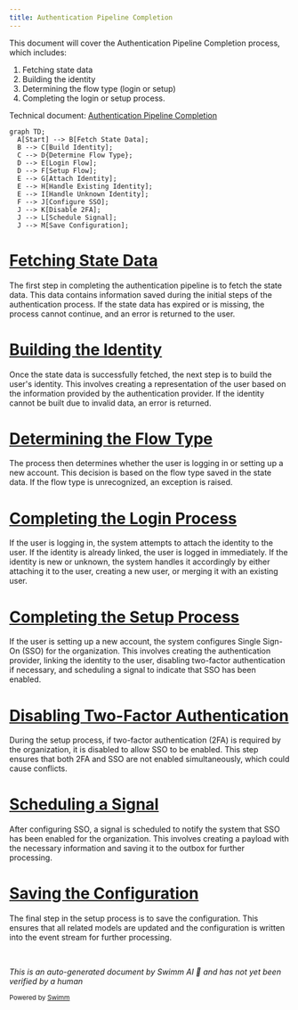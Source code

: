 ```yaml
---
title: Authentication Pipeline Completion
---
```

This document will cover the Authentication Pipeline Completion process, which includes:

1. Fetching state data
2. Building the identity
3. Determining the flow type (login or setup)
4. Completing the login or setup process.

Technical document: <SwmLink doc-title="Authentication Pipeline Completion">[Authentication Pipeline Completion](/.swm/authentication-pipeline-completion.ozfsihpj.sw.md)</SwmLink>

```mermaid
graph TD;
  A[Start] --> B[Fetch State Data];
  B --> C[Build Identity];
  C --> D{Determine Flow Type};
  D --> E[Login Flow];
  D --> F[Setup Flow];
  E --> G[Attach Identity];
  E --> H[Handle Existing Identity];
  E --> I[Handle Unknown Identity];
  F --> J[Configure SSO];
  J --> K[Disable 2FA];
  J --> L[Schedule Signal];
  J --> M[Save Configuration];
```

# [Fetching State Data](https://app.swimm.io/repos/Z2l0aHViJTNBJTNBc2VudHJ5LWRlbW8tMSUzQSUzQVN3aW1tLURlbW8=/docs/ozfsihpj#finish_pipeline)

The first step in completing the authentication pipeline is to fetch the state data. This data contains information saved during the initial steps of the authentication process. If the state data has expired or is missing, the process cannot continue, and an error is returned to the user.

# [Building the Identity](https://app.swimm.io/repos/Z2l0aHViJTNBJTNBc2VudHJ5LWRlbW8tMSUzQSUzQVN3aW1tLURlbW8=/docs/ozfsihpj#finish_pipeline)

Once the state data is successfully fetched, the next step is to build the user's identity. This involves creating a representation of the user based on the information provided by the authentication provider. If the identity cannot be built due to invalid data, an error is returned.

# [Determining the Flow Type](https://app.swimm.io/repos/Z2l0aHViJTNBJTNBc2VudHJ5LWRlbW8tMSUzQSUzQVN3aW1tLURlbW8=/docs/ozfsihpj#finish_pipeline)

The process then determines whether the user is logging in or setting up a new account. This decision is based on the flow type saved in the state data. If the flow type is unrecognized, an exception is raised.

# [Completing the Login Process](https://app.swimm.io/repos/Z2l0aHViJTNBJTNBc2VudHJ5LWRlbW8tMSUzQSUzQVN3aW1tLURlbW8=/docs/ozfsihpj#_finish_login_pipeline)

If the user is logging in, the system attempts to attach the identity to the user. If the identity is already linked, the user is logged in immediately. If the identity is new or unknown, the system handles it accordingly by either attaching it to the user, creating a new user, or merging it with an existing user.

# [Completing the Setup Process](https://app.swimm.io/repos/Z2l0aHViJTNBJTNBc2VudHJ5LWRlbW8tMSUzQSUzQVN3aW1tLURlbW8=/docs/ozfsihpj#_finish_setup_pipeline)

If the user is setting up a new account, the system configures Single Sign-On (SSO) for the organization. This involves creating the authentication provider, linking the identity to the user, disabling two-factor authentication if necessary, and scheduling a signal to indicate that SSO has been enabled.

# [Disabling Two-Factor Authentication](https://app.swimm.io/repos/Z2l0aHViJTNBJTNBc2VudHJ5LWRlbW8tMSUzQSUzQVN3aW1tLURlbW8=/docs/ozfsihpj#disable_2fa_required)

During the setup process, if two-factor authentication (2FA) is required by the organization, it is disabled to allow SSO to be enabled. This step ensures that both 2FA and SSO are not enabled simultaneously, which could cause conflicts.

# [Scheduling a Signal](https://app.swimm.io/repos/Z2l0aHViJTNBJTNBc2VudHJ5LWRlbW8tMSUzQSUzQVN3aW1tLURlbW8=/docs/ozfsihpj#schedule_signal)

After configuring SSO, a signal is scheduled to notify the system that SSO has been enabled for the organization. This involves creating a payload with the necessary information and saving it to the outbox for further processing.

# [Saving the Configuration](https://app.swimm.io/repos/Z2l0aHViJTNBJTNBc2VudHJ5LWRlbW8tMSUzQSUzQVN3aW1tLURlbW8=/docs/ozfsihpj#save)

The final step in the setup process is to save the configuration. This ensures that all related models are updated and the configuration is written into the event stream for further processing.

&nbsp;

*This is an auto-generated document by Swimm AI 🌊 and has not yet been verified by a human*

<SwmMeta version="3.0.0" repo-id="Z2l0aHViJTNBJTNBc2VudHJ5LWRlbW8tMSUzQSUzQVN3aW1tLURlbW8=" repo-name="sentry-demo-1" doc-type="product-flows"><sup>Powered by [Swimm](/)</sup></SwmMeta>
